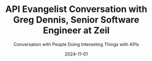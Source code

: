 ---
title: API Evangelist Conversation with Greg Dennis, Senior Software Engineer at Zeil
description: Greg Dennis who was on my team at Postman, and part of my master plan to spend as much VC money as I could on open source API technology, came by to share his expert view on the diff between HTTP APIs and programming language library APIs. Greg is one of the caring souls who are tending to the JSON Schema specification, and has extensive experience developing and maintaining his .NET JSON Schema library--json-everything. Greg is learning more about HTTP API design these days, but I find his view of the art of programming language library API maintenance important, and something that helps expand, color, and shape my views as an HTTP API craftsperson.
date: 2024-11-01
guestName: Greg Dennis
guestRole:  Senior Software Engineer
guestCompany: Zeil
guestIndustry: Jobs
guestImage: /assets/img/people/greg-dennis-headshot.jpeg
bio: Innovative Engineering Lead with a proven track record of guiding teams in software maintenance and development. Key strengths include - Passionate about open source software, Expertise in .Net, Object-Oriented Design (OOD), and common design patterns, extensive experience developing industry-wide standards and specifications, proficiency in full software engineering life cycle, technical writing, SOLID design principles, and Agile methodologies, skilled at bridging product teams and developers to create optimal solutions, forward-thinking approach to maximize code reuse and minimize rework. Adept at balancing business needs with future-focused development strategies to deliver high-quality, sustainable software solutions.
obfuscated: false
summary: Crafting high quality language libraries is an art.
subtitle: Conversation with People Doing Interesting Things with APIs
audio_file: https://kinlane-productions2.s3.us-east-1.amazonaws.com/api-evangelist-conversations/api-evangelist-converstion-greg-dennis-zeil.mp4 
audio_length: 94643074   
youtubeId: Pt0DXfyxijk
sound_cloud: https://soundcloud.com/kinlane/api-evangelist-conversation-with-greg-dennis-senior-software-engineer-at-zeil
duration: '0:17:53'
publish_date: "2024-10-24 15:00:00"
url: https://conversations.apievangelist.com/sessions/2024-11-01-greg-dennis-zeil.html
tags:
  - .NET
  - JSON Schema
  - Language APIs
partnerImage: https://kinlane-productions2.s3.amazonaws.com/api-evangelist-partners/apimatic-banner-728.jpg
partnerUrl: https://bit.ly/3NyONos
partnerTitle: Maximize API Adoption
conversation: 

  - question: Who are you?
    answer: Hi, i'm greg dennis. Uh, my current role is with a startup called zeal.That's z e i l in new zealand Uh, we're reimagining what a job board can be by focusing primarily on creating an enjoyable candidate experience By reducing job application rework and incorporating useful and functional AI to help candidates develop their careers Uh, it's jobs, but smarter. My role is building direct integrations [00:01:00] with the various AI, um, the various HR systems that companies use to manage their people in active roles In order to help reduce their workload when posting jobs.

  - question: What is the difference between HTTP APIs and programming language APIs?
    answer: So my, uh, my primary experience with APIs comes with, uh, libraries. Um, I'm, as you mentioned, I'm heavily involved in JSON schema. Um, and as part of that involvement, I build a set of, uh, open source libraries, uh, in. net. So they're published on nuget. org. Um, and, uh, The idea that an API, uh, when I, when I hear API, I typically just think of a web API, but when I really think about what an API is, I realized that it's, there are so many more different kinds of API. And one of the things that I, Really have focused on in developing my libraries is what that experience is when using the library. Um, when I first started this journey, uh, I [00:03:00] was actually being introduced to the Jason syntax. Uh, from the, from the get go, um, at the time, the premier Jason library and dot net was Newton soft Jason. And, uh, it has, it recently surpassed 5 billion downloads, which is just absolutely incredible. Um, but it focused heavily on serialization, which is getting the Jason directly into like a domain model. That you might have for your business, um, kind of an object oriented model. Whereas what I needed was a Jason Dom model where I could load in the Jason, I can parse it, mess with the Jason content and then just spit out a new string. I didn't need an object oriented model. I just needed something to represent the Jason. And while it had that, I couldn't figure out how to [00:04:00] do it. So I built a new library. Uh, to do that and, um, later on, I learned what serialization is and I understood what Newton soft was trying to do and what it was trying to do. It makes a lot of sense now, but without that context, it wasn't very intuitive. So that was my first experience with. Um, with a, a library API, um, I've got some other examples, uh, if, if you want to dive into those, um, but that's, that's pretty much what I think of. What I think of APIs is, is the library experience.

  - question: How long have you been developing programming language library APIs?
    answer: So I started that, that initial, um, JSON DOM library was called Manatee JSON. And, um, I think I started that one almost a decade ago at this point. Uh, it is since, uh, it over time it evolved to include serialization, Jason schema, Jason path, and a number of other things that it supported. Um, and it was all bound up in one package. Um, when dot net released its own, uh, Jason modeling system, uh, system dot text dot Jason, um, it was effectively replacing Newton soft as the de facto, uh, Jason, uh, system to be used in dot net. And so I thought that was a great opportunity to, uh, take my manatee, Jason and retire it and start fresh. And I now have a, uh, a project called Jason everything, uh, you can find the website at Jason, everything. net it's, uh, Various libraries, [00:06:00] uh, are on NuGet, um, but all the functionality is split out in different libraries so you can pick what you want and you don't have to get all of the functionality. Uh, you just take what you need.

  - question: Do programming language libraries offer more of a buffet of resources?
    answer: I think so. I think being able to, to take. Only the functionality that you need is, uh, is much more beneficial than having to take all the functionality. Um, like you mentioned stripe. If if I just want to interact with payments directly, you know, I just want to be able to post a payment and get the payments that. That, um, that I've previously posted. I can't, I can't download their SDK and only get those things. I download their SDK and I get, uh, access to their entire API. Um, in order to access just those things, I would have to write the client code myself, um, which is less of a lesser, or it's just a. Lesser experience to do that.

  - question: Where did you learn to build programming language libraries?
    answer: It's actually, I learned to, I learned it by doing it, um, in building my libraries, I always functioned primarily on function, uh, if it doesn't work, right, there's no point in doing it. Um, but beyond that, I wanted to make something that was intuitive and almost enjoyable to use. APIs, I think by their nature are a creative work. Um, when you're designing an API, um, you want to make sure that, uh, I think, I guess the gold standard for an API would be, Being able to use the API and know what it does without having to go look at the documentation. Um, and so I always tried to make the usability of my libraries such that they didn't have to go look at the documentation. Of course, I would still write documentation. Um, but the goal was. You know, make it available, make it so that they didn't have to go, uh, look at the docs.Iif they could use the library just by downloading it, and it's, you know, [00:09:00] the IntelliSense is there to see what methods are there and it all makes sense that way. That is the primary, uh, the primary experience that you. 

  - question: Do you have feedback loop with your consumers?
    answer:  I would love to have feedback loops with [00:10:00] with my users. Um, unfortunately, I don't. And I'm the only thing I can take from that is that people are finding it useful, um, and intuitive enough that they don't feel like they have to come ask questions. I do get the occasional question, um, and I'll point them to the documentation or, you know, if it's not there, I'll answer, I'll answer the question and then I'll go add it to the docs. Um, but then I can take that and kind of tweak the, the user interface. It is basically a user interface. Um, I can tweak the API to, um, make that a little bit easier. Um, but. I always, I do think that, um, simpler is better. So, um, like if you, if you're building a web API and all you really need to do is expose access to the data that, that [00:11:00] you're, that you're hosting, maybe a CRUD API is really the best. Thing for you to do. Um, I think I see a lot of uh, a lot of library developers will try to be overly creative with how you uh, how you go about interacting with with their library and There there are there's there's credibility in that But I don't I don't think it helps usability and for me, usability is, is, uh, number one. 

  - question: Why is JSON Schema important to your work?
    answer: So, I really just became interested in JSON Schema because it was another thing that I could do with JSON. Um, I was looking to expand the Manatee. json library that I was working on and, um, JSON Schema had started up again after having been silent for a while and I was like, this looks pretty neat. It was very heavily. Focused on validation of Jason data, and it's and that's basically what it is. It's a Jason based, [00:13:00] uh, not really a syntax. It's a Jason based mechanism for, um, working with and validating. Jason data. Um, that's what it started as now people use it for all kinds of code generation, documentation, generation, um, form. Yeah. And it's just so much that, that people have found use for it. Um, so now the challenge that, uh, we in the org are. Or faced with is how do we incorporate or, um, adjust the specification to allow for all of those other use cases that that people, um, have found for it. since Henry has moved on from, uh, JSON Schema into the OpenAPI world, uh, I've been, uh, left as the primary author. On the specification, uh, I've been doing a lot of work getting edits in and clarifications so that we can move into a new stable, um, a stable era for Jason schema or focusing on stability between versions. Um, which is a big complaint that we've had from, from, uh, users before. Um, but yeah, we've got a lot of, uh, a lot of PRs in, in place and in progress, and I've got a bunch of stuff that I still need to change and hopefully we'll have something out, uh, early next year.

  - question: Is it better to have open source as a side project?
    answer: Um, you know, so you hired me at postman to work on Jason schema for full time. And that was great. Um, I really did enjoy it, but I find that I found that my passion for the project diminished. Um, it was a, uh, it was a passion project. It's something that I did on the side, uh, and then it became my job. And, um, as so many people have found, I've seen a lot of like woodworking YouTubers who have [00:17:00] said, you know, this is my passion. I'm going to make it my job on YouTube and blah, blah, blah. And, uh, that was, and then, and then eventually they, Kind of burn out on it. And, um, I was starting to experience that stuff as well. So I think, uh, in the end, postman pulling back their sponsorship of, of the individuals behind Jason schema ended up being actually a really good thing for me because, um, I took some time off of it. Found a job and, um, I found that, uh, the, the passion that I had before with, uh, with editing and writing the specification and, um, helping the community understand what we're trying to do and, and, uh, work with it and everything. And now that. Now that it's something that I do when I want to do it, I find myself actually wanting to do it more.
---